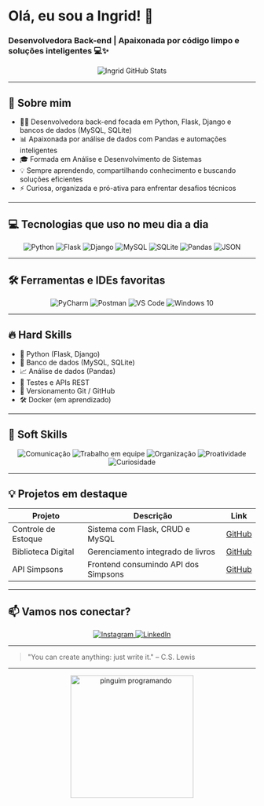 # Olá, eu sou a Ingrid! 👋

### Desenvolvedora Back-end | Apaixonada por código limpo e soluções inteligentes 💻✨

<p align="center">
  <img src="https://github-readme-stats.vercel.app/api?username=ingridxisto&show_icons=true&theme=dracula&count_private=true" alt="Ingrid GitHub Stats" />
</p>

---

## 🚀 Sobre mim

- 👩‍💻 Desenvolvedora back-end focada em Python, Flask, Django e bancos de dados (MySQL, SQLite)  
- 📊 Apaixonada por análise de dados com Pandas e automações inteligentes  
- 🎓 Formada em Análise e Desenvolvimento de Sistemas  
- 💡 Sempre aprendendo, compartilhando conhecimento e buscando soluções eficientes  
- ⚡ Curiosa, organizada e pró-ativa para enfrentar desafios técnicos  

---

## 💻 Tecnologias que uso no meu dia a dia

<div align="center">
  <img alt="Python" src="https://img.shields.io/badge/Python-14354C?style=for-the-badge&logo=python&logoColor=white" />
  <img alt="Flask" src="https://img.shields.io/badge/Flask-000000?style=for-the-badge&logo=flask&logoColor=white" />
  <img alt="Django" src="https://img.shields.io/badge/Django-092E20?style=for-the-badge&logo=django&logoColor=white" />
  <img alt="MySQL" src="https://img.shields.io/badge/MySQL-00000F?style=for-the-badge&logo=mysql&logoColor=white" />
  <img alt="SQLite" src="https://img.shields.io/badge/SQLite-07405E?style=for-the-badge&logo=sqlite&logoColor=white" />
  <img alt="Pandas" src="https://img.shields.io/badge/Pandas-150458?style=for-the-badge&logo=pandas&logoColor=white" />
  <img alt="JSON" src="https://img.shields.io/badge/JSON-5E5C5C?style=for-the-badge&logo=json&logoColor=white" />
</div>

---

## 🛠 Ferramentas e IDEs favoritas

<div align="center">
  <img alt="PyCharm" src="https://img.shields.io/badge/PyCharm-000000?style=for-the-badge&logo=pycharm&logoColor=white" />
  <img alt="Postman" src="https://img.shields.io/badge/Postman-FF6C37?style=for-the-badge&logo=postman&logoColor=white" />
  <img alt="VS Code" src="https://img.shields.io/badge/VS_Code-0078D7?style=for-the-badge&logo=visual-studio-code&logoColor=white" />
  <img alt="Windows 10" src="https://img.shields.io/badge/Windows-0078D6?style=for-the-badge&logo=windows&logoColor=white" />
</div>

---

## 🔥 Hard Skills

- 🐍 Python (Flask, Django)  
- 💾 Banco de dados (MySQL, SQLite)  
- 📈 Análise de dados (Pandas)  
- 🧪 Testes e APIs REST  
- 📝 Versionamento Git / GitHub  
- 🛠 Docker (em aprendizado)

---

## 🌟 Soft Skills

<div align="center">
  <img src="https://img.shields.io/badge/Comunicação-0078D7?style=for-the-badge&logo=messenger&logoColor=white" alt="Comunicação" /> 
  <img src="https://img.shields.io/badge/Trabalho_em_Equipe-4CAF50?style=for-the-badge&logo=slack&logoColor=white" alt="Trabalho em equipe" />
  <img src="https://img.shields.io/badge/Organização-F44336?style=for-the-badge&logo=trello&logoColor=white" alt="Organização" />
  <img src="https://img.shields.io/badge/Proatividade-FF9800?style=for-the-badge&logo=zapier&logoColor=white" alt="Proatividade" />
  <img src="https://img.shields.io/badge/Curiosidade-9C27B0?style=for-the-badge&logo=google&logoColor=white" alt="Curiosidade" />
</div>

---

## 💡 Projetos em destaque

| Projeto | Descrição | Link |
| --- | --- | --- |
| Controle de Estoque | Sistema com Flask, CRUD e MySQL | [GitHub](https://github.com/Ingridxisto/Controle-de-Estoque) |
| Biblioteca Digital | Gerenciamento integrado de livros | [GitHub](https://github.com/Ingridxisto/Biblioteca_Digital-API) |
| API Simpsons | Frontend consumindo API dos Simpsons | [GitHub](https://github.com/Ingridxisto/Web-Site-com-Integracao-da-API-de-Os-Simpsons) |

---

## 📫 Vamos nos conectar?

<p align="center">
  <a href="https://instagram.com/ingridxisto_" target="_blank">
    <img src="https://img.shields.io/badge/Instagram-E4405F?style=for-the-badge&logo=instagram&logoColor=white" alt="Instagram" />
  </a>
  <a href="https://www.linkedin.com/in/ingridxisto/" target="_blank">
    <img src="https://img.shields.io/badge/LinkedIn-0077B5?style=for-the-badge&logo=linkedin&logoColor=white" alt="LinkedIn" />
  </a>
</p>

---

> "You can create anything: just write it." – C.S. Lewis

---

<p align="center">
  <img src="https://media.giphy.com/media/ML15sUZFNyMy0Yv55m/giphy.gif" alt="pinguim programando" width="250" />
</p>

